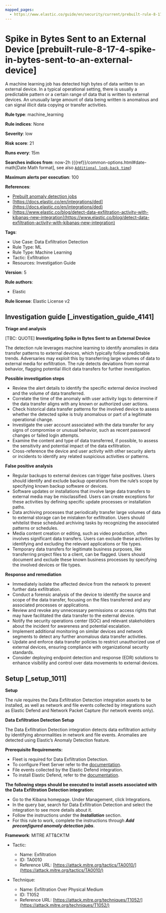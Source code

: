 ```yaml
---
mapped_pages:
  - https://www.elastic.co/guide/en/security/current/prebuilt-rule-8-17-4-spike-in-bytes-sent-to-an-external-device.html
---
```


# Spike in Bytes Sent to an External Device [prebuilt-rule-8-17-4-spike-in-bytes-sent-to-an-external-device]

A machine learning job has detected high bytes of data written to an external device. In a typical operational setting, there is usually a predictable pattern or a certain range of data that is written to external devices. An unusually large amount of data being written is anomalous and can signal illicit data copying or transfer activities.

**Rule type**: machine_learning

**Rule indices**: None

**Severity**: low

**Risk score**: 21

**Runs every**: 15m

**Searches indices from**: now-2h ({{ref}}/common-options.html#date-math[Date Math format], see also [`Additional look-back time`](docs-content://solutions/security/detect-and-alert/create-detection-rule.md#rule-schedule))

**Maximum alerts per execution**: 100

**References**:

* [Prebuilt anomaly detection jobs](docs-content://reference/security/prebuilt-anomaly-detection-jobs.md)
* [https://docs.elastic.co/en/integrations/ded](https://docs.elastic.co/en/integrations/ded)
* [https://www.elastic.co/blog/detect-data-exfiltration-activity-with-kibanas-new-integration](https://www.elastic.co/blog/detect-data-exfiltration-activity-with-kibanas-new-integration)

**Tags**:

* Use Case: Data Exfiltration Detection
* Rule Type: ML
* Rule Type: Machine Learning
* Tactic: Exfiltration
* Resources: Investigation Guide

**Version**: 5

**Rule authors**:

* Elastic

**Rule license**: Elastic License v2

## Investigation guide [_investigation_guide_4141]

**Triage and analysis**

[TBC: QUOTE]
**Investigating Spike in Bytes Sent to an External Device**

The detection rule leverages machine learning to identify anomalies in data transfer patterns to external devices, which typically follow predictable trends. Adversaries may exploit this by transferring large volumes of data to external media for exfiltration. The rule detects deviations from normal behavior, flagging potential illicit data transfers for further investigation.

**Possible investigation steps**

* Review the alert details to identify the specific external device involved and the volume of data transferred.
* Correlate the time of the anomaly with user activity logs to determine if the data transfer aligns with any known or authorized user actions.
* Check historical data transfer patterns for the involved device to assess whether the detected spike is truly anomalous or part of a legitimate operational change.
* Investigate the user account associated with the data transfer for any signs of compromise or unusual behavior, such as recent password changes or failed login attempts.
* Examine the content and type of data transferred, if possible, to assess the sensitivity and potential impact of the data exfiltration.
* Cross-reference the device and user activity with other security alerts or incidents to identify any related suspicious activities or patterns.

**False positive analysis**

* Regular backups to external devices can trigger false positives. Users should identify and exclude backup operations from the rule’s scope by specifying known backup software or devices.
* Software updates or installations that involve large data transfers to external media may be misclassified. Users can create exceptions for these activities by defining specific update processes or installation paths.
* Data archiving processes that periodically transfer large volumes of data to external storage can be mistaken for exfiltration. Users should whitelist these scheduled archiving tasks by recognizing the associated patterns or schedules.
* Media content creation or editing, such as video production, often involves significant data transfers. Users can exclude these activities by identifying and excluding the relevant applications or file types.
* Temporary data transfers for legitimate business purposes, like transferring project files to a client, can be flagged. Users should document and exclude these known business processes by specifying the involved devices or file types.

**Response and remediation**

* Immediately isolate the affected device from the network to prevent further data exfiltration.
* Conduct a forensic analysis of the device to identify the source and scope of the data transfer, focusing on the files transferred and any associated processes or applications.
* Review and revoke any unnecessary permissions or access rights that may have facilitated the data transfer to the external device.
* Notify the security operations center (SOC) and relevant stakeholders about the incident for awareness and potential escalation.
* Implement additional monitoring on similar devices and network segments to detect any further anomalous data transfer activities.
* Update and enforce data transfer policies to restrict unauthorized use of external devices, ensuring compliance with organizational security standards.
* Consider deploying endpoint detection and response (EDR) solutions to enhance visibility and control over data movements to external devices.


## Setup [_setup_1011]

**Setup**

The rule requires the Data Exfiltration Detection integration assets to be installed, as well as network and file events collected by integrations such as Elastic Defend and Network Packet Capture (for network events only).

**Data Exfiltration Detection Setup**

The Data Exfiltration Detection integration detects data exfiltration activity by identifying abnormalities in network and file events. Anomalies are detected using Elastic’s Anomaly Detection feature.

**Prerequisite Requirements:**

* Fleet is required for Data Exfiltration Detection.
* To configure Fleet Server refer to the [documentation](docs-content://reference/ingestion-tools/fleet/fleet-server.md).
* File events collected by the Elastic Defend integration.
* To install Elastic Defend, refer to the [documentation](docs-content://solutions/security/configure-elastic-defend/install-elastic-defend.md).

**The following steps should be executed to install assets associated with the Data Exfiltration Detection integration:**

* Go to the Kibana homepage. Under Management, click Integrations.
* In the query bar, search for Data Exfiltration Detection and select the integration to see more details about it.
* Follow the instructions under the ***Installation*** section.
* For this rule to work, complete the instructions through ***Add preconfigured anomaly detection jobs***.

**Framework**: MITRE ATT&CKTM

* Tactic:

    * Name: Exfiltration
    * ID: TA0010
    * Reference URL: [https://attack.mitre.org/tactics/TA0010/](https://attack.mitre.org/tactics/TA0010/)

* Technique:

    * Name: Exfiltration Over Physical Medium
    * ID: T1052
    * Reference URL: [https://attack.mitre.org/techniques/T1052/](https://attack.mitre.org/techniques/T1052/)



